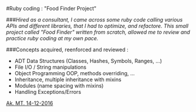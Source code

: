 #Ruby coding : "Food Finder Project"

###*Hired as a consultant, I came across some ruby code calling various APIs and different libraries, that I had to optimize, and refactore. This small project called "Food Finder" written from scratch, allowed  me to review and practice ruby coding at my own pace.* 

###Concepts acquired, reenforced and reviewed : 

* ADT Data Structures (Classes, Hashes, Symbols, Ranges, ...)
* File I/O / String manipulations
* Object Programming OOP, methods overriding, ...
* Inheritance, multiple inheritance with mixins
* Modules (name spacing with mixins)
* Handling Exceptions/Errors


[Ak. MT. 14-12-2016](http://akmtir.com/)
